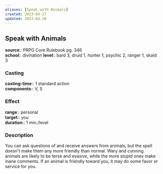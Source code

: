 ```yaml
---
aliases: [Speak with Animals]
created: 2023-04-27
updated: 2023-04-28
---
```


## Speak with Animals

**source**:: PRPG Core Rulebook pg. 346  
**school**:: divination
**level**:: bard 3, druid 1, hunter 1, psychic 2, ranger 1, skald 3

### Casting

**casting-time**:: 1 standard action  
**components**:: V, S

### Effect

**range**:: personal  
**target**:: you  
**duration**:: 1 min./level

### Description

You can ask questions of and receive answers from animals, but the spell doesn't make them any more friendly than normal. Wary and cunning animals are likely to be terse and evasive, while the more stupid ones make inane comments. If an animal is friendly toward you, it may do some favor or service for you.
